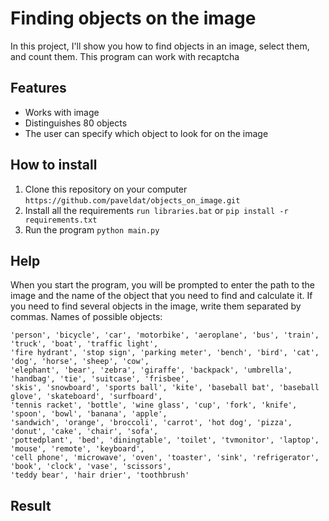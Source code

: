 # Finding objects on the image
In this project, I'll show you how to find objects in an image, select them, and count them. This program can work with recaptcha

## Features
* Works with image
* Distinguishes 80 objects
* The user can specify which object to look for on the image

## How to install
1. Clone this repository on your computer
`https://github.com/paveldat/objects_on_image.git`
2. Install all the requirements
`run libraries.bat` or
`pip install -r requirements.txt`
3. Run the program
`python main.py`

## Help
When you start the program, you will be prompted to enter the path to the image and the name of the object that you need to find and calculate it.
If you need to find several objects in the image, write them separated by commas.
Names of possible objects:
```
'person', 'bicycle', 'car', 'motorbike', 'aeroplane', 'bus', 'train', 'truck', 'boat', 'traffic light',
'fire hydrant', 'stop sign', 'parking meter', 'bench', 'bird', 'cat', 'dog', 'horse', 'sheep', 'cow',
'elephant', 'bear', 'zebra', 'giraffe', 'backpack', 'umbrella', 'handbag', 'tie', 'suitcase', 'frisbee',
'skis', 'snowboard', 'sports ball', 'kite', 'baseball bat', 'baseball glove', 'skateboard', 'surfboard',
'tennis racket', 'bottle', 'wine glass', 'cup', 'fork', 'knife', 'spoon', 'bowl', 'banana', 'apple',
'sandwich', 'orange', 'broccoli', 'carrot', 'hot dog', 'pizza', 'donut', 'cake', 'chair', 'sofa',
'pottedplant', 'bed', 'diningtable', 'toilet', 'tvmonitor', 'laptop', 'mouse', 'remote', 'keyboard',
'cell phone', 'microwave', 'oven', 'toaster', 'sink', 'refrigerator', 'book', 'clock', 'vase', 'scissors',
'teddy bear', 'hair drier', 'toothbrush'
```

## Result
